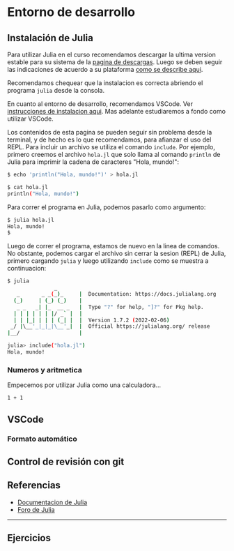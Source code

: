 # Entorno de desarrollo

## Instalación de Julia

Para utilizar Julia en el curso recomendamos descargar la ultima version estable para su sistema de la [pagina de descargas](https://julialang.org/downloads/). Luego se deben seguir las indicaciones de acuerdo a su plataforma [como se describe aqui](https://julialang.org/downloads/platform/).

Recomendamos chequear que la instalacion es correcta abriendo el programa `julia` desde la consola. 

En cuanto al entorno de desarrollo, recomendamos VSCode. Ver [instrucciones de instalacion aqui](https://www.julia-vscode.org/docs/stable/gettingstarted/). Mas adelante estudiaremos a fondo como utilizar VSCode. 

Los contenidos de esta pagina se pueden seguir sin problema desde la terminal, y de hecho es lo que recomendamos, para afianzar el uso del REPL. Para incluir un archivo se utiliza el comando `include`. Por ejemplo, primero creemos el archivo `hola.jl` que solo llama al comando `println` de Julia para imprimir la cadena de caracteres "Hola, mundo!":

```bash
$ echo 'println("Hola, mundo!")' > hola.jl

$ cat hola.jl 
println("Hola, mundo!")
```
Para correr el programa en Julia, podemos pasarlo como argumento:

```bash
$ julia hola.jl
Hola, mundo!
$
```
Luego de correr el programa, estamos de nuevo en la linea de comandos. No obstante, podemos cargar el archivo sin cerrar la sesion (REPL) de Julia, primero cargando `julia` y luego utilizando `include` como se muestra a continuacion:

```bash
$ julia
               _
   _       _ _(_)_     |  Documentation: https://docs.julialang.org
  (_)     | (_) (_)    |
   _ _   _| |_  __ _   |  Type "?" for help, "]?" for Pkg help.
  | | | | | | |/ _` |  |
  | | |_| | | | (_| |  |  Version 1.7.2 (2022-02-06)
 _/ |\__'_|_|_|\__'_|  |  Official https://julialang.org/ release
|__/                   |

julia> include("hola.jl")
Hola, mundo!
```

### Numeros y aritmetica

Empecemos por utilizar Julia como una calculadora...

```@example
1 + 1
```

## VSCode

### Formato automático

## Control de revisión con git

## Referencias

- [Documentacion de Julia](https://docs.julialang.org/en/v1/)
- [Foro de Julia](https://discourse.julialang.org/)


---

## Ejercicios
